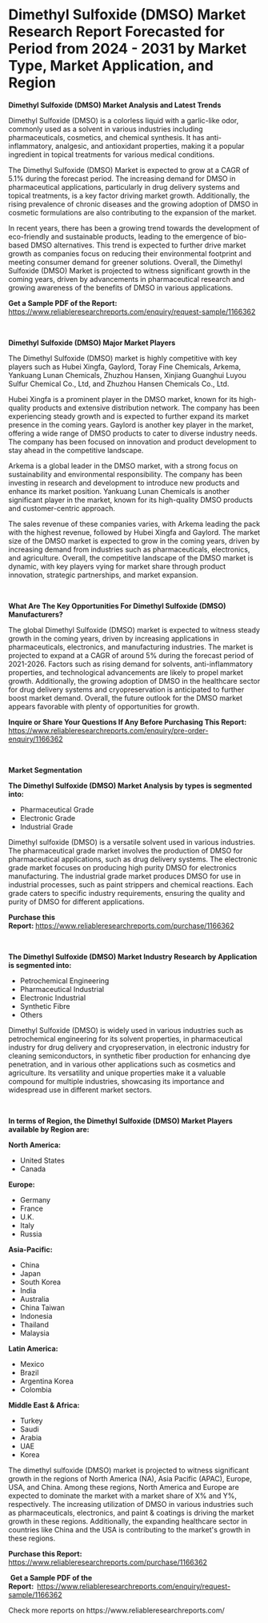 <p><h1>Dimethyl Sulfoxide (DMSO) Market Research Report Forecasted for Period from 2024 -  2031 by Market Type, Market Application, and Region</h1></p><p><strong>Dimethyl Sulfoxide (DMSO) Market Analysis and Latest Trends</strong></p>
<p><p>Dimethyl Sulfoxide (DMSO) is a colorless liquid with a garlic-like odor, commonly used as a solvent in various industries including pharmaceuticals, cosmetics, and chemical synthesis. It has anti-inflammatory, analgesic, and antioxidant properties, making it a popular ingredient in topical treatments for various medical conditions.</p><p>The Dimethyl Sulfoxide (DMSO) Market is expected to grow at a CAGR of 5.1% during the forecast period. The increasing demand for DMSO in pharmaceutical applications, particularly in drug delivery systems and topical treatments, is a key factor driving market growth. Additionally, the rising prevalence of chronic diseases and the growing adoption of DMSO in cosmetic formulations are also contributing to the expansion of the market.</p><p>In recent years, there has been a growing trend towards the development of eco-friendly and sustainable products, leading to the emergence of bio-based DMSO alternatives. This trend is expected to further drive market growth as companies focus on reducing their environmental footprint and meeting consumer demand for greener solutions. Overall, the Dimethyl Sulfoxide (DMSO) Market is projected to witness significant growth in the coming years, driven by advancements in pharmaceutical research and growing awareness of the benefits of DMSO in various applications.</p></p>
<p><strong>Get a Sample PDF of the Report:&nbsp;</strong> <a href="https://www.reliableresearchreports.com/enquiry/request-sample/1166362">https://www.reliableresearchreports.com/enquiry/request-sample/1166362</a></p>
<p>&nbsp;</p>
<p><strong>Dimethyl Sulfoxide (DMSO) Major Market Players</strong></p>
<p><p>The Dimethyl Sulfoxide (DMSO) market is highly competitive with key players such as Hubei Xingfa, Gaylord, Toray Fine Chemicals, Arkema, Yankuang Lunan Chemicals, Zhuzhou Hansen, Xinjiang Guanghui Luyou Sulfur Chemical Co., Ltd, and Zhuzhou Hansen Chemicals Co., Ltd.</p><p>Hubei Xingfa is a prominent player in the DMSO market, known for its high-quality products and extensive distribution network. The company has been experiencing steady growth and is expected to further expand its market presence in the coming years. Gaylord is another key player in the market, offering a wide range of DMSO products to cater to diverse industry needs. The company has been focused on innovation and product development to stay ahead in the competitive landscape.</p><p>Arkema is a global leader in the DMSO market, with a strong focus on sustainability and environmental responsibility. The company has been investing in research and development to introduce new products and enhance its market position. Yankuang Lunan Chemicals is another significant player in the market, known for its high-quality DMSO products and customer-centric approach.</p><p>The sales revenue of these companies varies, with Arkema leading the pack with the highest revenue, followed by Hubei Xingfa and Gaylord. The market size of the DMSO market is expected to grow in the coming years, driven by increasing demand from industries such as pharmaceuticals, electronics, and agriculture. Overall, the competitive landscape of the DMSO market is dynamic, with key players vying for market share through product innovation, strategic partnerships, and market expansion.</p></p>
<p>&nbsp;</p>
<p><strong>What Are The Key Opportunities For Dimethyl Sulfoxide (DMSO) Manufacturers?</strong></p>
<p><p>The global Dimethyl Sulfoxide (DMSO) market is expected to witness steady growth in the coming years, driven by increasing applications in pharmaceuticals, electronics, and manufacturing industries. The market is projected to expand at a CAGR of around 5% during the forecast period of 2021-2026. Factors such as rising demand for solvents, anti-inflammatory properties, and technological advancements are likely to propel market growth. Additionally, the growing adoption of DMSO in the healthcare sector for drug delivery systems and cryopreservation is anticipated to further boost market demand. Overall, the future outlook for the DMSO market appears favorable with plenty of opportunities for growth.</p></p>
<p><strong>Inquire or Share Your Questions If Any Before Purchasing This Report:</strong> <a href="https://www.reliableresearchreports.com/enquiry/pre-order-enquiry/1166362">https://www.reliableresearchreports.com/enquiry/pre-order-enquiry/1166362</a></p>
<p>&nbsp;</p>
<p><strong>Market Segmentation</strong></p>
<p><strong>The Dimethyl Sulfoxide (DMSO) Market Analysis by types is segmented into:</strong></p>
<p><ul><li>Pharmaceutical Grade</li><li>Electronic Grade</li><li>Industrial Grade</li></ul></p>
<p><p>Dimethyl sulfoxide (DMSO) is a versatile solvent used in various industries. The pharmaceutical grade market involves the production of DMSO for pharmaceutical applications, such as drug delivery systems. The electronic grade market focuses on producing high purity DMSO for electronics manufacturing. The industrial grade market produces DMSO for use in industrial processes, such as paint strippers and chemical reactions. Each grade caters to specific industry requirements, ensuring the quality and purity of DMSO for different applications.</p></p>
<p><strong>Purchase this Report:&nbsp;</strong><a href="https://www.reliableresearchreports.com/purchase/1166362">https://www.reliableresearchreports.com/purchase/1166362</a></p>
<p>&nbsp;</p>
<p><strong>The Dimethyl Sulfoxide (DMSO) Market Industry Research by Application is segmented into:</strong></p>
<p><ul><li>Petrochemical Engineering</li><li>Pharmaceutical Industrial</li><li>Electronic Industrial</li><li>Synthetic Fibre</li><li>Others</li></ul></p>
<p><p>Dimethyl Sulfoxide (DMSO) is widely used in various industries such as petrochemical engineering for its solvent properties, in pharmaceutical industry for drug delivery and cryopreservation, in electronic industry for cleaning semiconductors, in synthetic fiber production for enhancing dye penetration, and in various other applications such as cosmetics and agriculture. Its versatility and unique properties make it a valuable compound for multiple industries, showcasing its importance and widespread use in different market sectors.</p></p>
<p>&nbsp;</p>
<p><strong>In terms of Region, the Dimethyl Sulfoxide (DMSO) Market Players available by Region are:</strong></p>
<p>
    <p> <strong> North America: </strong>
        <ul>
            <li>United States</li>
            <li>Canada</li>
        </ul>
        </p> 
    <p> <strong> Europe: </strong>
        <ul>
            <li>Germany</li>
            <li>France</li>
            <li>U.K.</li>
            <li>Italy</li>
            <li>Russia</li>
        </ul>
        </p> 
    <p> <strong> Asia-Pacific: </strong>
        <ul>
            <li>China</li>
            <li>Japan</li>
            <li>South Korea</li>
            <li>India</li>
            <li>Australia</li>
            <li>China Taiwan</li>
            <li>Indonesia</li>
            <li>Thailand</li>
            <li>Malaysia</li>
        </ul>
        </p> 
    <p> <strong> Latin America: </strong>
        <ul>
            <li>Mexico</li>
            <li>Brazil</li>
            <li>Argentina Korea</li>
            <li>Colombia</li>
        </ul>
        </p> 
    <p> <strong> Middle East & Africa: </strong>
        <ul>
            <li>Turkey</li>
            <li>Saudi</li>
            <li>Arabia</li>
            <li>UAE</li>
            <li>Korea</li>
        </ul>
    </p>
    </p>
<p><p>The dimethyl sulfoxide (DMSO) market is projected to witness significant growth in the regions of North America (NA), Asia Pacific (APAC), Europe, USA, and China. Among these regions, North America and Europe are expected to dominate the market with a market share of X% and Y%, respectively. The increasing utilization of DMSO in various industries such as pharmaceuticals, electronics, and paint & coatings is driving the market growth in these regions. Additionally, the expanding healthcare sector in countries like China and the USA is contributing to the market's growth in these regions.</p></p>
<p><strong>Purchase this Report: </strong><a href="https://www.reliableresearchreports.com/purchase/1166362">https://www.reliableresearchreports.com/purchase/1166362</a></p>
<p>&nbsp;<strong>Get a Sample PDF of the Report:&nbsp;&nbsp;</strong><a href="https://www.reliableresearchreports.com/enquiry/request-sample/1166362">https://www.reliableresearchreports.com/enquiry/request-sample/1166362</a></p>
<p><strong></strong></p>
<p>Check more reports on https://www.reliableresearchreports.com/</p>